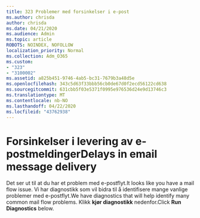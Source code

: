 ```yaml
---
title: 323 Problemer med forsinkelser i e-post
ms.author: chrisda
author: chrisda
ms.date: 04/21/2020
ms.audience: Admin
ms.topic: article
ROBOTS: NOINDEX, NOFOLLOW
localization_priority: Normal
ms.collection: Adm_O365
ms.custom:
- "323"
- "3100002"
ms.assetid: a825b451-9746-4ab5-bc31-7679b3a48d5e
ms.openlocfilehash: 343c5d63f33bbb56cb0de67d0f2ecd56122cd638
ms.sourcegitcommit: 631cbb5f03e5371f0995e976536d24e9d13746c3
ms.translationtype: MT
ms.contentlocale: nb-NO
ms.lasthandoff: 04/22/2020
ms.locfileid: "43762938"
---
```

# <a name="delays-in-email-message-delivery"></a><span data-ttu-id="fbd91-102">Forsinkelser i levering av e-postmeldinger</span><span class="sxs-lookup"><span data-stu-id="fbd91-102">Delays in email message delivery</span></span>

<span data-ttu-id="fbd91-103">Det ser ut til at du har et problem med e-postflyt.</span><span class="sxs-lookup"><span data-stu-id="fbd91-103">It looks like you have a mail flow issue.</span></span> <span data-ttu-id="fbd91-104">Vi har diagnostikk som vil bidra til å identifisere mange vanlige problemer med e-postflyt.</span><span class="sxs-lookup"><span data-stu-id="fbd91-104">We have diagnostics that will help identify many common mail flow problems.</span></span> <span data-ttu-id="fbd91-105">Klikk **kjør diagnostikk** nedenfor.</span><span class="sxs-lookup"><span data-stu-id="fbd91-105">Click **Run Diagnostics** below.</span></span>
